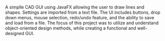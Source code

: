 A simplle CAD GUI using JavaFX allowing the user to draw lines and shapes. Settings are imported from a text file. 
The UI includes buttons, drop down menus, mouse selection, redo/undo feature, and the ability to save and load from a file. 
The focus of this project was to utilize and understand object-oriented design methods, while creating a functional and well-designed GUI.
